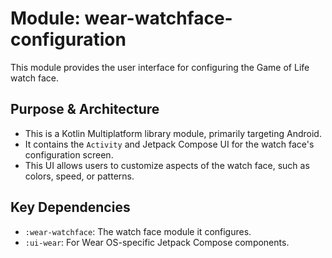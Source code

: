 # Module: wear-watchface-configuration

This module provides the user interface for configuring the Game of Life watch face.

## Purpose & Architecture

- This is a Kotlin Multiplatform library module, primarily targeting Android.
- It contains the `Activity` and Jetpack Compose UI for the watch face's configuration screen.
- This UI allows users to customize aspects of the watch face, such as colors, speed, or patterns.

## Key Dependencies

- `:wear-watchface`: The watch face module it configures.
- `:ui-wear`: For Wear OS-specific Jetpack Compose components.
